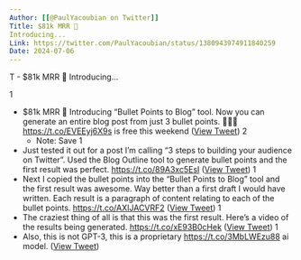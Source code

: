 ```yaml
---
Author: [[@PaulYacoubian on Twitter]]
Title: $81k MRR 🚀
Introducing...
Link: https://twitter.com/PaulYacoubian/status/1380943974911840259
Date: 2024-07-06
---
```

T - $81k MRR 🚀
Introducing...

1
- $81k MRR 🚀
  Introducing “Bullet Points to Blog” tool. 
  Now you can generate an entire blog post from just 3 bullet points.
  🤯🤯🤯
  https://t.co/EVEEyj6X9s is free this weekend ([View Tweet](https://twitter.com/PaulYacoubian/status/1380943974911840259))
2
    - Note: Save
1
- Just tested it out for a post I’m calling “3 steps to building your audience on Twitter”.
  Used the Blog Outline tool to generate bullet points and the first result was perfect. https://t.co/89A3xc5EsI ([View Tweet](https://twitter.com/PaulYacoubian/status/1380944793581326336))
1
- Next I copied the bullet points into the “Bullet Points to Blog” tool and the first result was awesome. Way better than a first draft I would have written. Each result is a paragraph of content relating to each of the bullet points. https://t.co/AXIJACVRF2 ([View Tweet](https://twitter.com/PaulYacoubian/status/1380944800300556291))
1
- The craziest thing of all is that this was the first result. Here’s a video of the results being generated. https://t.co/xE93B0cHek ([View Tweet](https://twitter.com/PaulYacoubian/status/1380946575921451010))
1
- Also, this is not GPT-3, this is a proprietary https://t.co/3MbLWEzu88 ai model. ([View Tweet](https://twitter.com/PaulYacoubian/status/1380946881262587909))

